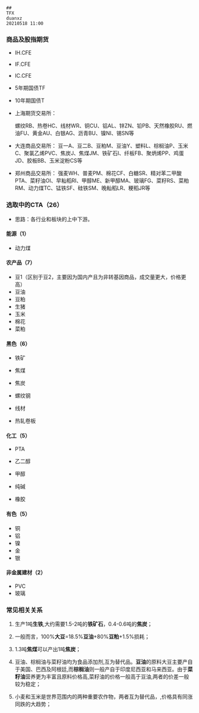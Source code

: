 ```
##
TFX
duanxz
20210518 11:00
```



### 商品及股指期货

* IH.CFE
* IF.CFE
* IC.CFE
* 5年期国债TF
* 10年期国债T



* 上海期货交易所：

  螺纹RB、热卷HC、线材WR、铜CU、铝AL、锌ZN、铅PB、天然橡胶RU、燃油FU、黄金AU、白银AG、沥青BU、镍NI、锡SN等

* 大连商品交易所：
  豆一A、豆二B、豆粕M、豆油Y、塑料L、棕榈油P、玉米C、聚氯乙烯PVC、焦炭J、焦煤JM、铁矿石I、纤板FB、聚炳烯PP、鸡蛋JD、胶板BB、玉米淀粉CS等

* 郑州商品交易所：
  强麦WH、普麦PM、棉花CF、白糖SR、精对苯二甲酸PTA、菜籽油OI、早籼稻RI、甲醇ME、新甲醇MA、玻璃FG、菜籽RS、菜粕RM、动力煤TC、锰铁SF、硅铁SM、晚籼稻LR、粳稻JR等





### 选取中的CTA（26）

* 思路：各行业和板块的上中下游。

#### 能源（1）

* 动力煤

#### 农产品（7）

* 豆1（区别于豆2，主要因为国内产且为非转基因商品，成交量更大，价格更高）
* 豆油
* 豆粕
* 生猪
* 玉米
* 棉花
* 菜粕

#### 黑色（6）

* 铁矿

* 焦煤
* 焦炭
* 螺纹钢
* 线材
* 热轧卷板

#### 化工（5）

* PTA

* 乙二醇
* 甲醇
* 纯碱
* 橡胶

#### 有色（5）

* 铜
* 铝
* 镍
* 金
* 银

#### 非金属建材（2）

* PVC
* 玻璃



### 常见相关关系

1. 生产1吨**生铁**,大约需要1.5-2吨的**铁矿石**，0.4-0.6吨的**焦炭**；

2. 一般而言，100%**大豆**=18.5%**豆油**+80%**豆粕**+1.5%损耗；
3. 1.3吨**焦煤**可以产出1吨**焦炭**；
4. 豆油、棕榈油与菜籽油均为食品添加剂,互为替代品。**豆油**的原料大豆主要产自于美国、巴西及阿根廷,而**棕榈油**则一般产自于印度尼西亚和马来西亚。由于**菜籽油**营养更为丰富且原料价格高,菜籽油的价格一般高于豆油,两者的价差一般较为稳定；

5. 小麦和玉米是世界范围内的两种重要农作物，两者互为替代品，,价格具有同涨同跌的大趋势；

